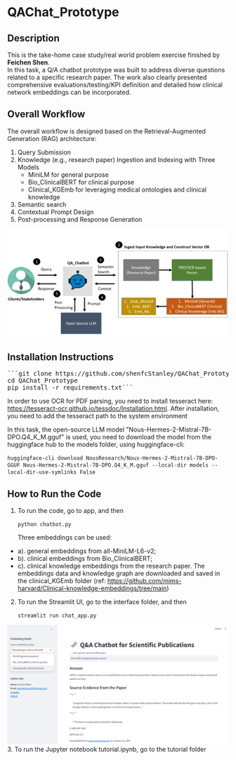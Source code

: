 # QAChat_Prototype

## Description
This is the take-home case study/real world problem exercise finished by **Feichen Shen**.  
In this task, a Q/A chatbot prototype was built to address diverse questions related to a specific research paper. The work also clearly presented comprehensive evaluations/testing/KPI definition and detailed how clinical network embeddings can be incorporated.

## Overall Workflow

The overall workflow is designed based on the Retrieval-Augmented Generation (RAG) architecture:
1. Query Submission
2. Knowledge (e.g., research paper) Ingestion and Indexing with Three Models
   - MiniLM for general purpose
   - Bio_ClinicalBERT for clinical purpose
   - Clinical_KGEmb for leveraging medical ontologies and clinical knowledge
4. Semantic search
5. Contextual Prompt Design
6. Post-processing and Response Generation

<img src="imgs/workflow.png" alt="Chatbot Illustration" width="700"/>

## Installation Instructions  

<pre>```git clone https://github.com/shenfcStanley/QAChat_Prototype.git
cd QAChat_Prototype
pip install -r requirements.txt``` </pre>  

In order to use OCR for PDF parsing, you need to install tesseract here: https://tesseract-ocr.github.io/tessdoc/Installation.html. After installation, you need to add the tesseract path to the system environment

In this task, the open-source LLM model "Nous-Hermes-2-Mistral-7B-DPO.Q4_K_M.gguf" is used, you need to download the model from the huggingface hub to the models folder, using huggingface-cli: <pre> ```huggingface-cli download NousResearch/Nous-Hermes-2-Mistral-7B-DPO-GGUF Nous-Hermes-2-Mistral-7B-DPO.Q4_K_M.gguf --local-dir models --local-dir-use-symlinks False```</pre>

## How to Run the Code

1. To run the code, go to app, and then <pre> ```python chatbot.py``` </pre>
Three embeddings can be used: 
- a). general embeddings from all-MiniLM-L6-v2;
- b). clinical embeddings from Bio_ClinicalBERT;
- c). clinical knowledge embeddings from the research paper. The embeddings data and knowledge graph are downloaded and saved in the clinical_KGEmb folder (ref: https://github.com/mims-harvard/Clinical-knowledge-embeddings/tree/main)
2. To run the Streamlit UI, go to the interface folder, and then <pre>```streamlit run chat_app.py```</pre>
<img src="imgs/webapp.png" alt="Chatbot UI" width="700"/>
3. To run the Jupyter notebook tutorial.ipynb, go to the tutorial folder
